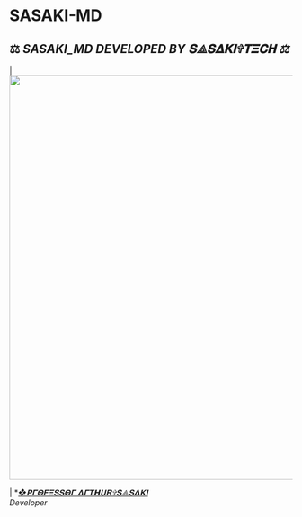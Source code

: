 # SASAKI-MD





















## ⚖️  *SASAKI_MD DEVELOPED BY 𝐒⟁𝐒𝚫𝐊𝚰✞𝚻𝚵𝐂𝚮 ⚖️*

| <a href="https://github.com/LordAlphaseven"><img src="https://ibb.co/4vD579q][img]https://i.ibb.co/kbrWxk7/Votre-texte-de-paragraphe.png[/img][/url][url=https://ibb.co/v6wztJKk][img]https://i.ibb.co/0RDJwfdr/b7e9ae70-3292-4277-9f84-1a427c29ec3d.jpg" width=720 height=720></a> 


| **[❖𝚸𝚪𝚯𝐅𝚵𝐒𝐒𝚯𝚪 𝚫𝚪𝐓𝗛𝐔𝐑✞𝐒⟁𝐒𝚫𝐊𝚰](https://github.com/LordAlphaseven/)* *</br>Developer</br>* 


